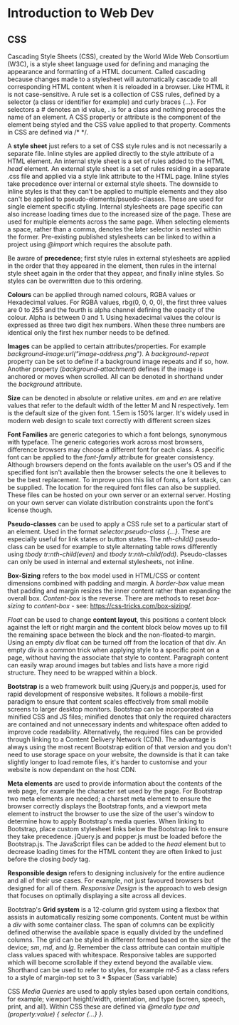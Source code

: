 # Introduction to Web Dev

## CSS

Cascading Style Sheets (CSS), created by the World Wide Web Consortium (W3C), is a style sheet language used for defining and managing the appearance and formatting of a HTML document. Called cascading because changes made to a stylesheet will automatically cascade to all corresponding HTML content when it is reloaded in a browser. Like HTML it is not case-sensitive. A rule set is a collection of CSS rules, defined by a selector (a class or identifier for example) and curly braces {...}. For selectors a # denotes an id value, . is for a class and nothing precedes the name of an element. A CSS property or attribute is the component of the element being styled and the CSS value applied to that property. Comments in CSS are defined via /* */.

A **style sheet** just refers to a set of CSS style rules and is not necessarily a separate file. Inline styles are applied directly to the style attribute of a HTML element. An internal style sheet is a set of rules added to the HTML *head* element. An external style sheet is a set of rules residing in a separate .css file and applied via a style link attribute to the HTML page. Inline styles take precedence over internal or external style sheets. The downside to inline styles is that they can't be applied to multiple elements and they also can't be applied to pseudo-elements/psuedo-classes. These are used for single element specific styling. Internal stylesheets are page specific can also increase loading times due to the increased size of the page. These are used for multiple elements across the same page. When selecting elements a space, rather than a comma, denotes the later selector is nested within the former. Pre-existing published stylesheets can be linked to within a project using *@import* which requires the absolute path.

Be aware of **precedence**; first style rules in external stylesheets are applied in the order that they appeared in the <head> element, then rules in the internal style sheet again in the order that they appear, and finally inline styles. So styles can be overwritten due to this ordering.

**Colours** can be applied through named colours, RGBA values or Hexadecimal values. For RGBA values, rbg(0, 0, 0, 0), the first three values are 0 to 255 and the fourth is alpha channel defining the opacity of the colour. Alpha is between 0 and 1. Using hexadecimal values the colour is expressed as three two digit hex numbers. When these three numbers are identical only the first hex number needs to be defined.

**Images** can be applied to certain attributes/properties. For example *background-image:url("image-address.png")*. A *background-repeat* property can be set to define if a background image repeats and if so, how. Another property (*background-attachment*) defines if the image is anchored or moves when scrolled. All can be denoted in shorthand under the *background* attribute.

**Size** can be denoted in absolute or relative unites. *em* and *en* are relative values that refer to the default width of the letter M and N respectively. 1em is the default size of the given font. 1.5em is 150% larger. It's widely used in modern web design to scale text correctly with different screen sizes

**Font Families** are generic categories to which a font belongs, synonymous with typeface. The generic categories work across most browsers, difference browsers may choose a different font for each class. A specific font can be applied to the *font-family* attribute for greater consistency. Although browsers depend on the fonts available on the user's OS and if the specified font isn't available then the browser selects the one it believes to be the best replacement. To improve upon this list of fonts, a font stack, can be supplied. The location for the required font files can also be supplied. These files can be hosted on your own server or an external server. Hosting on your own server can violate distribution constraints upon the font's license though.

**Pseudo-classes** can be used to apply a CSS rule set to a particular start of an element. Used in the format *selector:pseudo-class {...}*. These are especially useful for link states or button states. The *nth-child()* pseudo-class can be used for example to style alternating table rows differently using *tbody tr:nth-child(even)* and *tbody tr:nth-child(odd)*. Pseudo-classes can only be used in internal and external stylesheets, not inline. 

**Box-Sizing** refers to the box model used in HTML/CSS or content dimensions combined with padding and margin. A *border-box* value mean that padding and margin resizes the inner content rather than expanding the overall box. *Content-box* is the reverse. There are methods to reset *box-sizing* to *content-box* - see: https://css-tricks.com/box-sizing/.

*Float* can be used to change **content layout**, this positions a content block against the left or right margin and the content block below moves up to fill the remaining space between the block and the non-floated-to margin. Using an empty *div* float can be turned off from the location of that div. An empty *div* is a common trick when applying style to a specific point on a page, without having the associate that style to content. Paragraph content can easily wrap around images but tables and lists have a more rigid structure. They need to be wrapped within a block.

**Bootstrap** is a web framework built using jQuery.js and popper.js, used for rapid development of responsive websites. It follows a mobile-first paradigm to ensure that content scales effectively from small mobile screens to larger desktop monitors. Bootstrap can be incorporated via minified CSS and JS files; minified denotes that only the required characters are contained and not unnecessary indents and whitespace often added to improve code readability. Alternatively, the required files can be provided through linking to a Content Delivery Network (CDN). The advantage is always using the most recent Bootstrap edition of that version and you don't need to use storage space on your website, the downside is that it can take slightly longer to load remote files, it's harder to customise and your website is now dependant on the host CDN.

**Meta elements** are used to provide information about the contents of the web page, for example the character set used by the page. For Bootstrap two meta elements are needed; a charset meta element to ensure the browser correctly displays the Bootstrap fonts, and a viewport meta element to instruct the browser to use the size of the user's window to determine how to apply Bootstrap's media queries. When linking to Bootstrap, place custom stylesheet links below the Bootstrap link to ensure they take precedence. jQuery.js and popper.js must be loaded before the Bootstrap.js. The JavaScript files can be added to the *head* element but to decrease loading times for the HTML content they are often linked to just before the closing *body* tag.

**Responsible design** refers to designing inclusively for the entire audience and all of their use cases. For example, not just favoured browsers but designed for all of them. *Responsive Design* is the approach to web design that focuses on optimally displaying a site across all devices.

Bootstrap's **Grid system** is a 12-column grid system using a flexbox that assists in automatically resizing some components. Content must be within a *div* with some container class. The span of columns can be explicitly defined otherwise the available space is equally divided by the undefined columns. The grid can be styled in different formed based on the size of the device; *sm*, *md*, and *lg*. Remember the class attribute can contain multiple class values spaced with whitespace. Responsive tables are supported which will become scrollable if they extend beyond the available view. Shorthand can be used to refer to styles, for example *mt-5* as a class refers to a style of margin-top set to 3 * $spacer (Sass variable)

CSS *Media Queries* are used to apply styles based upon certain conditions, for example; viewport height/width, orientation, and type (screen, speech, print, and all). Within CSS these are defined via *@media type and (property:value) { selector {...} }*.
